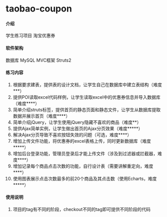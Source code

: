 # taobao-coupon

#### 介绍
学生练习项目
淘宝优惠券

#### 软件架构
数据库 MySQL
MVC框架 Struts2

#### 练习内容

1. 根据要求建表，提供表的设计文档，让学生自己在数据库中建立表结构（难度***）
2. 提供POI读取excel代码样例，让学生读取excel中的优惠券信息并导入数据库（难度****）
3. 简单介绍struts标签，提供首页的静态页面和静态文件，让学生从数据库提取数据并展示首页（难度****）
4. 简单介绍jQuery，让学生使用jQuery隐藏不喜欢的商品（难度**）
5. 提供Ajax简单实例，让学生做出首页的Ajax分页效果（难度*****）
6. 解决Ajax分页导致不喜欢按钮失效的问题（可选，难度****）
7. 增加上传文件功能，将优惠券的excel表格上传，同时更新数据库（难度*****）
8. 增加后台登录功能，管理员登录后才能上传文件（涉及到过滤器或拦截器，难度****）
9. 增加记录每个商品点击次数的功能，自行设计表（需要讲解重定向，难度****）
10. 使用图表展示点击次数最多的前20个商品及其点击数（使用Echarts，难度*****）


#### 使用说明

1. 项目的tag有不同的阶段，checkout不同的tag即可提供不同阶段的代码

